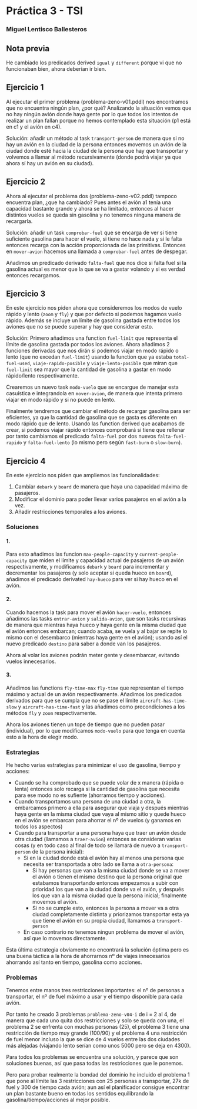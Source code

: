 # Práctica 3 - TSI

### Miguel Lentisco Ballesteros

## Nota previa
He cambiado los predicados derived `igual` y `different` porque vi que no funcionaban bien, ahora deberían ir bien.

## Ejercicio 1
Al ejecutar el primer problema (problema-zeno-v01.pddl) nos encontramos que no encuentra ningún plan, ¿por qué? Analizando la situación vemos que no hay ningún avión donde haya gente por lo que todos los intentos de realizar un plan fallan porque no hemos contemplado esta situación (p1 está en c1 y el avión en c4).

Solución: añadir un método al task `transport-person` de manera que si no hay un avión en la ciudad de la persona entonces movemos un avión de la ciudad donde esté hacia la ciudad de la persona que hay que transportar y volvemos a llamar al método recursivamente (donde podrá viajar ya que ahora sí hay un avión en su ciudad).

## Ejercicio 2
Ahora al ejecutar el problema dos (problema-zeno-v02.pddl) tampoco encuentra plan, ¿que ha cambiado? Pues antes el avión a1 tenía una capacidad bastante grande y ahora se ha limitado, entonces al hacer distintos vuelos se queda sin gasolina y no tenemos ninguna manera de recargarla.

Solución: añadir un task `comprobar-fuel` que se encarga de ver si tiene suficiente gasolina para hacer el vuelo, si tiene no hace nada y si le falta entonces recarga con la acción proporcionada de las primitivas. Entonces en `mover-avion` hacemos una llamada a `comprobar-fuel` antes de despegar.

Añadimos un predicado derivado `falta-fuel` que nos dice si falta fuel si la gasolina actual es menor que la que se va a gastar volando y si es verdad entonces recargamos.

## Ejercicio 3
En este ejercicio nos piden ahora que consideremos los modos de vuelo rápido y lento (`zoom` y `fly`) y que por defecto si podemos hagamos vuelo rápido. Además se incluye un límite de gasolina gastada entre todos los aviones que no se puede superar y hay que considerar esto.

Solución: Primero añadimos una function `fuel-limit` que representa el límite de gasolina gastada por todos los aviones. Ahora añadimos 2 funciones derivadas que nos dirán si podemos viajar en modo rápido o lento (que no excedan `fuel-limit`) usando la function que ya estaba `total-fuel-used`, `viaje-rapido-posible` y `viaje-lento-posible` que miran que `fuel-limit` sea mayor que la cantidad de gasolina a gastar en modo rápido/lento respectivamente.

Crearemos un nuevo task `modo-vuelo` que se encargue de manejar esta casuística e integrandola en `mover-avion`, de manera que intenta primero viajar en modo rápido y si no puede en lento.

Finalmente tendremos que cambiar el método de recargar gasolina para ser eficientes, ya que la cantidad de gasolina que se gasta es diferente en modo rápido que de lento. Usando las function derived que acabamos de crear, si podemos viajar rápido entonces comprobará si tiene que rellenar por tanto cambiamos el predicado `falta-fuel` por dos nuevos `falta-fuel-rapido` y `falta-fuel-lento` (lo mismo pero según `fast-burn` o `slow-burn`).

## Ejercicio 4
En este ejercicio nos piden que ampliemos las funcionalidades:

1. Cambiar `debark` y `board` de manera que haya una capacidad máxima de pasajeros.
2. Modificar el dominio para poder llevar varios pasajeros en el avión a la vez.
3. Añadir restricciones temporales a los aviones.

### Soluciones

#### 1.
Para esto añadimos las funcion `max-people-capacity` y `current-people-capacity` que miden el límite y capacidad actual de pasajeros de un avión respectivamente, y modificamos `debark` y `board` para incrementar y decrementar los pasajeros (y solo aceptar si queda hueco en `board`), añadimos el predicado derivated `hay-hueco` para ver si hay hueco en el avión.

#### 2.
Cuando hacemos la task para mover el avión `hacer-vuelo`, entonces añadimos las tasks `entrar-avion` y `salida-avion`, que son tasks recursivas de manera que mientras haya hueco y haya gente en la misma ciudad que el avión entonces embarcan; cuando acaba, se vuela y al bajar se repite lo mismo con el desembarco (mientras haya gente en el avión); usando así el nuevo predicado `destino` para saber a donde van los pasajeros.

Ahora al volar los aviones podrán meter gente y desembarcar, evitando vuelos innecesarios.

#### 3.
Añadimos las functions `fly-time-max` `fly-time` que representan el tiempo máximo y actual de un avión respectivamente. Añadimos los predicados derivados para que se cumpla que no se pase el límite `aircraft-has-time-slow` y `aircraft-has-time-fast` y las añadimos como precondiciones a los métodos `fly` y `zoom` respectivamente.

Ahora los aviones tienen un tope de tiempo que no pueden pasar (individual), por lo que modificamos `modo-vuelo` para que tenga en cuenta esto a la hora de elegir modo.

### Estrategias

He hecho varias estrategias para minimizar el uso de gasolina, tiempo y acciones:

- Cuando se ha comprobado que se puede volar de x manera (rápida o lenta) entonces solo recarga si la cantidad de gasolina que necesita para ese modo no es sufiente (ahorramos tiempo y acciones).
- Cuando transportamos una persona de una ciudad a otra, la embarcamos primero a ella para asegurar que viaja y después mientras haya gente en la misma ciudad que vaya al mismo sitio y quede hueco en el avión se embarcan para ahorrar el nº de vuelos (y ganamos en todos los aspectos)
- Cuando para transportar a una persona haya que traer un avión desde otra ciudad (llamamos a `traer-avion`) entonces se consideran varias cosas (y en todo caso al final de todo se llamará de nuevo a `transport-person` de la persona inicial):
  - Si en la ciudad donde está el avión hay al menos una persona que necesita ser transportada a otro lado se llama a `otra-persona`:
    - Si hay personas que van a la misma ciudad donde se va a mover el avión o tienen el mismo destino que la persona original que estabamos transportando entonces empezamos a subir con prioridad los que van a la ciudad donde va el avión, y después los que van a la misma ciudad que la persona inicial; finalmente movemos el avión.
    - Si no se cumple esto, entonces la persona a mover va a otra ciudad completamente distinta y priorizamos transportar esta ya que tiene el avión en su propia ciudad, llamamos a `transport-person`
  - En caso contrario no tenemos ningun problema de mover el avión, así que lo movemos directamente.

Esta última estrategia obviamente no encontrará la solución óptima pero es una buena táctica a la hora de ahorrarnos nº de viajes innecesarios ahorrando así tanto en tiempo, gasolina como acciones.

### Problemas
Tenemos entre manos tres restricciones importantes: el nº de personas a transportar, el nº de fuel máximo a usar y el tiempo disponible para cada avión.

Por tanto he creado 3 problemas `problema-zeno-v04-i` de i = 2 al 4, de manera que cada uno quita dos restricciones y solo se queda con una, el problema 2 se enfrenta con muchas personas (25), el problema 3 tiene una restricción de tiempo muy grande (100/90) y el problema 4 una restricción de fuel menor incluso la que se dice de 4 vuelos entre las dos ciudades más alejadas (viajando lento serían como unos 5000 pero se deja en 4300).

Para todos los problemas se encuentra una solución, y parece que son soluciones buenas, así que pasa todas las restricciones que le ponemos.

Pero para probar realmente la bondad del dominio he incluido el problema 1 que pone al límite las 3 restricciones con 25 personas a transportar, 27k de fuel y 300 de tiempo cada avión; aun así el planificador consigue encontrar un plan bastante bueno en todas los sentidos equilibrando la gasolina/tiempo/acciones al mejor posible.
